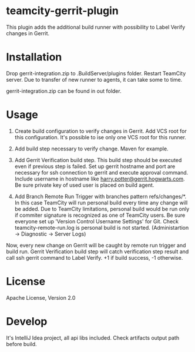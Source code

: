 teamcity-gerrit-plugin
======================

This plugin adds the additional build runner with possibility to Label Verify changes in Gerrit.

Installation
============
Drop gerrit-integration.zip to .BuildServer/plugins folder. Restart TeamCity server.
Due to transfer of new runner to agents, it can take some to time.

gerrit-integration.zip can be found in out folder.


Usage
=====

1. Create build configuration to verify changes in Gerrit. Add VCS root for this configuration.
   It's possible to ise only one VCS root for this runner.

2. Add build step necessary to verify change. Maven for example.

3. Add Gerrit Verification build step. This build step should be executed even if previous step is failed.
   Set up gerrit hostname and port are necessary for ssh connection to gerrit and execute approval command.
   Include username in hostname like harry.potter@gerrit.hogwarts.com. Be sure private key of used user is placed
   on build agent.
4. Add Branch Remote Run Trigger with branches pattern refs/changes/*. In this case TeamCity will run personal build
   every time any change will be added. Due to TeamCity limitations, personal build would be run only if commiter
   signature is recognized as one of TeamCity users. Be sure everyone set up 'Version Control Username Settings' for Git.
   Check teamcity-remote-run.log is personal build is not started. (Administartion -> Diagnostic -> Server Logs)


Now, every new change on Gerrit will be caught by remote run trigger and build run. Gerrit Verification build step will
catch verification step result and call ssh gerrit command to Label Verify. +1 if build success, -1 otherwise.


License
=======

Apache License, Version 2.0

Develop
=======

It's IntelliJ Idea project, all api libs included. Check artifacts output path before build.
